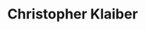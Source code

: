 ---
title: Christopher Klaiber
organization: Facebook
country: USA
talk: "Using AI to Map the World with Facebook's RapiD editor"
---